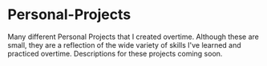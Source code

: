 # Personal-Projects
Many different Personal Projects that I created overtime. Although these are small, they are a reflection of the wide variety of skills I've learned and practiced overtime. Descriptions for these projects coming soon. 
